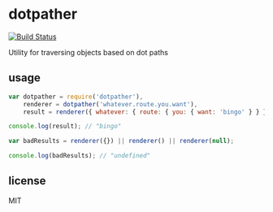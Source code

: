 dotpather
===

[![Build Status](https://travis-ci.org/jarofghosts/dotpather.png?branch=master)](https://travis-ci.org/jarofghosts/dotpather)

Utility for traversing objects based on dot paths

## usage

````js
var dotpather = require('dotpather'),
    renderer = dotpather('whatever.route.you.want'),
    result = renderer({ whatever: { route: { you: { want: 'bingo' } } } });

console.log(result); // "bingo"

var badResults = renderer({}) || renderer() || renderer(null);

console.log(badResults); // "undefined"
````

## license

MIT
